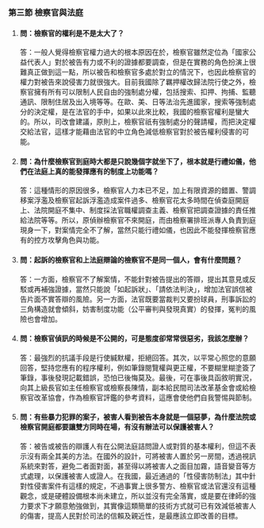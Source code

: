 ### 第三節 檢察官與法庭

1. #### 問：檢察官的權利是不是太大了？

   答：一般人覺得檢察官權力過大的根本原因在於，檢察官雖然定位為「國家公益代表人」對於被告有力或不利的證據都要調查，但是在實務的角色扮演上很難真正做到這一點，所以被告和檢察官多處於對立的情況下，也因此檢察官的權力對被告來說侵害力就很強大。目前我國除了羈押權改歸法院行使之外，檢察官擁有所有可以限制人民自由的強制處分權，包括搜索、扣押、拘捕、監聽通訊、限制住居及出入境等等。在歐、美、日等法治先進國家，搜索等強制處分的決定權，是在法官的手中，如果以此來比較，我國的檢察官權利是蠻大的。所以，司改會建議，原則上，檢察官祇有強制處分的聲請權，而把決定權交給法官，這樣才能藉由法官的中立角色減低檢察官對於被告權利侵害的可能。

2. #### 問：為什麼檢察官到庭時大都是只說幾個字就坐下了，根本就是行禮如儀，他們在法庭上真的能發揮應有的制度上功能嗎？

   答：這種情形的原因很多，檢察官人力本已不足，加上有限資源的錯置、警調移案浮濫及檢察官起訴浮濫造成案件過多、檢察官花太多時間在偵查庭開庭上、法院開庭不集中、制度採法官職權調查主義、檢察官把調查證據的責任推給法院等等。所以，原偵辦檢察官不來開庭，而由檢察署排班派專人負責到庭現身一下，對案情完全不了解，當然只能行禮如儀，也因此不能發揮檢察官應有的控方攻擊角色與功能。

3. #### 問：起訴的檢察官和上法庭辯論的檢察官不是同一個人，會有什麼問題？

   答：一方面，檢察官不了解案情，不能針對被告提出的答辯，提出其意見或反駁或再補強證據，當然只能說「如起訴狀」、「請依法判決」，增加法官誤信被告片面不實答辯的風險。另一方面，法官既要當裁判又要扮球員，刑事訴訟的三角構造就會傾斜，妨害制度功能（公平審判與發現真實）的發揮，冤判的風險也會增加。

4. #### 問：檢察官偵訊的時候是不公開的，可是態度卻常常很惡劣，我該怎麼辦？

   答：最強烈的抗議手段是行使緘默權，拒絕回答。其次，以平常心照您的意願回答，堅持您應有的程序權利，例如筆錄閱覽權與更正權，不要糊里糊塗簽了筆錄，事後發現記載錯誤，恐怕已後悔莫及。最後，可在事後具函敘明實況，向其上級長官如主任檢察官或檢察長陳情，副本給民間司法改革基金會或給檢察官改革協會，作為檢察官評鑑的參考資料，這應會使他們自我警惕與節制。

5. #### 問：有些暴力犯罪的案子，被害人看到被告本身就是一個惡夢，為什麼法院或檢察官開庭都要讓雙方同時在場，有沒有辦法可以保護被害人？

   答：被告或被告的辯護人有在公開法庭詰問證人或對質的基本權利，但這不表示沒有兩全其美的方法。在國外的設計，可將被害人置於另一房間，透過視訊系統來對答，避免二者面對面，甚至得以將被害人之面目加霧，語音變音等方式處理，以保護被害人或證人。在我國，最近通過的「性侵害防制法」其中針對性侵害案件有這樣的規定，不過事實上很多警方、檢察官或法官還沒有這種觀念，或是硬體設備根本尚未建立，所以並沒有完全落實，或是要在律師的強力要求下才願意勉強做到，其實像這類簡單的技術方式就可已有效減低被害人的傷害，提高人民對於司法的信賴及親近性，是最應該立即改善的目標。